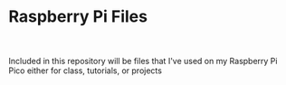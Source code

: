 # Raspberry Pi Files <br> <br>

Included in this repository will be files that I've used on my Raspberry Pi Pico either for class, tutorials, or projects

